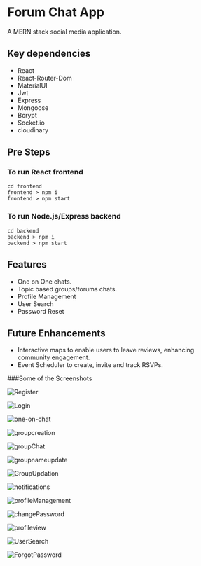 # Forum Chat App
A MERN stack social media application.

## Key dependencies 
- React
- React-Router-Dom
- MaterialUI
- Jwt
- Express
- Mongoose
- Bcrypt
- Socket.io
- cloudinary

## Pre Steps

### To run React frontend 
```
cd frontend
frontend > npm i
frontend > npm start
```

### To run Node.js/Express backend 
```
cd backend
backend > npm i
backend > npm start
```

## Features
- One on One chats.
- Topic based groups/forums chats.
- Profile Management
- User Search
- Password Reset
## Future Enhancements
- Interactive maps to enable users to leave reviews, enhancing community engagement.
- Event Scheduler to create, invite and track RSVPs.
  
###Some of the Screenshots

![Register](https://github.com/user-attachments/assets/4a287b3d-ad10-47bb-851e-1c368e245320)

![Login](https://github.com/user-attachments/assets/85735c2a-1822-4bc2-9e23-0b031cfee62d)

![one-on-chat](https://github.com/user-attachments/assets/1768631f-b7b0-4390-b562-3c31443cb672)

![groupcreation](https://github.com/user-attachments/assets/b8f09f32-9ca2-49eb-8339-44612d82f8c3)

![groupChat](https://github.com/user-attachments/assets/a886bc6f-6b35-4fe7-b3b3-739a1c277cbc)

![groupnameupdate](https://github.com/user-attachments/assets/9ea7be2c-2aba-4ad8-86c6-66860f52d812)

![GroupUpdation](https://github.com/user-attachments/assets/63f97262-1bb2-45ba-b79d-2512ed294f8d)

![notifications](https://github.com/user-attachments/assets/c7176154-71c7-47fc-ab43-c187a484c01c)

![profileManagement](https://github.com/user-attachments/assets/c2c8d03d-5690-4348-b68c-f1b3b46f4bdf)

![changePassword](https://github.com/user-attachments/assets/5212948d-aa3b-46b1-9c9f-09d1bb2e4e66)

![profileview](https://github.com/user-attachments/assets/8d1f429a-cb30-4505-9df9-98aa80ef7feb)

![UserSearch](https://github.com/user-attachments/assets/76591986-dba3-45eb-8984-a62d84b4e3eb)

![ForgotPassword](https://github.com/user-attachments/assets/02b8adb8-13d5-4322-96d9-9f8f347de4b7)




